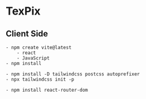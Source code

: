 # TexPix

## Client Side
    - npm create vite@latest
        - react
        - JavaScript
    - npm install

    - npm install -D tailwindcss postcss autoprefixer
    - npx tailwindcss init -p

    - npm install react-router-dom
